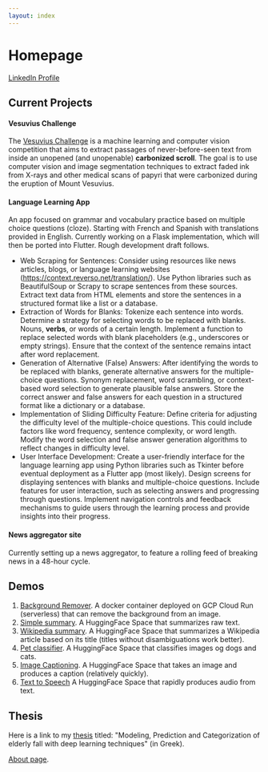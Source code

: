 ```yaml
---
layout: index
---
```



# Homepage
[LinkedIn Profile](www.linkedin.com/in/dimitrios-alexandridis-49334b273)

## Current Projects

#### Vesuvius Challenge

The [Vesuvius Challenge](https://scrollprize.org/) is a machine learning and computer vision competition that aims to extract passages of never-before-seen text from inside an unopened (and unopenable) **carbonized scroll**. The goal is to use computer vision and image segmentation techniques to extract faded ink from X-rays and other medical scans of papyri that were carbonized during the eruption of Mount Vesuvius.

#### Language Learning App
An app focused on grammar and vocabulary practice based on multiple choice questions (cloze). Starting with French and Spanish with translations provided in English. Currently working on a Flask implementation, which will then be ported into Flutter. Rough development draft follows.

* Web Scraping for Sentences:
Consider using resources like news articles, blogs, or language learning websites (https://context.reverso.net/translation/).
Use Python libraries such as BeautifulSoup or Scrapy to scrape sentences from these sources. Extract text data from HTML elements and store the sentences in a structured format like a list or a database.
* Extraction of Words for Blanks:
Tokenize each sentence into words.
Determine a strategy for selecting words to be replaced with blanks. Nouns, **verbs**, or words of a certain length.
Implement a function to replace selected words with blank placeholders (e.g., underscores or empty strings). Ensure that the context of the sentence remains intact after word replacement.
* Generation of Alternative (False) Answers:
After identifying the words to be replaced with blanks, generate alternative answers for the multiple-choice questions.
Synonym replacement, word scrambling, or context-based word selection to generate plausible false answers.
Store the correct answer and false answers for each question in a structured format like a dictionary or a database.
* Implementation of Sliding Difficulty Feature:
Define criteria for adjusting the difficulty level of the multiple-choice questions. This could include factors like word frequency, sentence complexity, or word length.
Modify the word selection and false answer generation algorithms to reflect changes in difficulty level.
* User Interface Development:
Create a user-friendly interface for the language learning app using Python libraries such as Tkinter before eventual deployment as a Flutter app (most likely).
Design screens for displaying sentences with blanks and multiple-choice questions. Include features for user interaction, such as selecting answers and progressing through questions.
Implement navigation controls and feedback mechanisms to guide users through the learning process and provide insights into their progress.

#### News aggregator site
Currently setting up a news aggregator, to feature a rolling feed of breaking news in a 48-hour cycle.

## Demos

1.  [Background Remover](https://shorturl.at/cvzEG).
    A docker container deployed on GCP Cloud Run (serverless) that can remove the background from an image.
2.  [Simple summary](https://huggingface.co/spaces/di-mitris/demo-1).
    A HuggingFace Space that summarizes raw text.
3.  [Wikipedia summary](https://huggingface.co/spaces/di-mitris/demo-2-wiki-summary).
    A HuggingFace Space that summarizes a Wikipedia article based on its title (titles without disambiguations work better).
4.  [Pet classifier](https://huggingface.co/spaces/di-mitris/classifier).
    A HuggingFace Space that classifies images og dogs and cats.
5.  [Image Captioning](https://huggingface.co/spaces/di-mitris/Fast-Captions).
    A HuggingFace Space that takes an image and produces a caption (relatively quickly).
6.  [Text to Speech](https://huggingface.co/spaces/di-mitris/TextToSpeech)
    A HuggingFace Space that rapidly produces audio from text.

## Thesis
Here is a link to my [thesis](https://drive.google.com/file/d/1BUvra2-Q_VPrjHNwgIGKAkRCuEIoBCyn/view?usp=sharing) titled: "Modeling, Prediction and Categorization of elderly fall with deep learning techniques" (in Greek).

[About page](./about.html).

